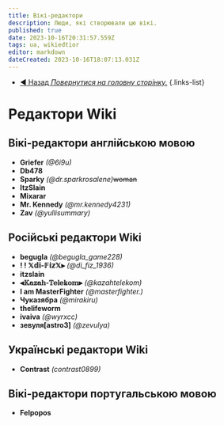 ```yaml
---
title: Вікі-редактори
description: Люди, які створювали цю вікі.
published: true
date: 2023-10-16T20:31:57.559Z
tags: ua, wikiedtior
editor: markdown
dateCreated: 2023-10-16T18:07:13.031Z
---
```


- [:arrow_backward: Назад *Повернутися на головну сторінку.*](/uk/home)
{.links-list}
# Редактори Wiki
## Вікі-редактори англійською мовою
- **Griefer** *(@6i9u)*
- **Db478**
- **Sparky** *(@dr.sparkrosalene)*~~woman~~
- **ItzSlain**
- **Mixarar**
- **Mr. Kennedy** *(@mr.kennedy4231)*
- **Zav** *(@yullisummary)*
## Російські редактори Wiki
- **begugla** *(@begugla_game228)*
- **! ! 𝕏𝕕𝕚-𝔽𝕚𝕫𝕏⫸** *(@di_fiz_1936)*
- **itzslain**
- **⫷𝕂𝕒𝕫𝕒𝕙-𝕋𝕖𝕝𝕖𝕜𝕠𝕞⫸** *(@kazahtelekom)*
- **I am MasterFighter** *(@masterfighter.)*
- **Чуказябра** *(@mirakiru)*
- **thelifeworm**
- **ivaiva** *(@wyrxcc)*
- **зевуля[astro3]** *(@zevulya)*
## Українські редактори Wiki

- **Contrast** *(contrast0899)*

## Вікі-редактори португальською мовою

- **Felpopos**